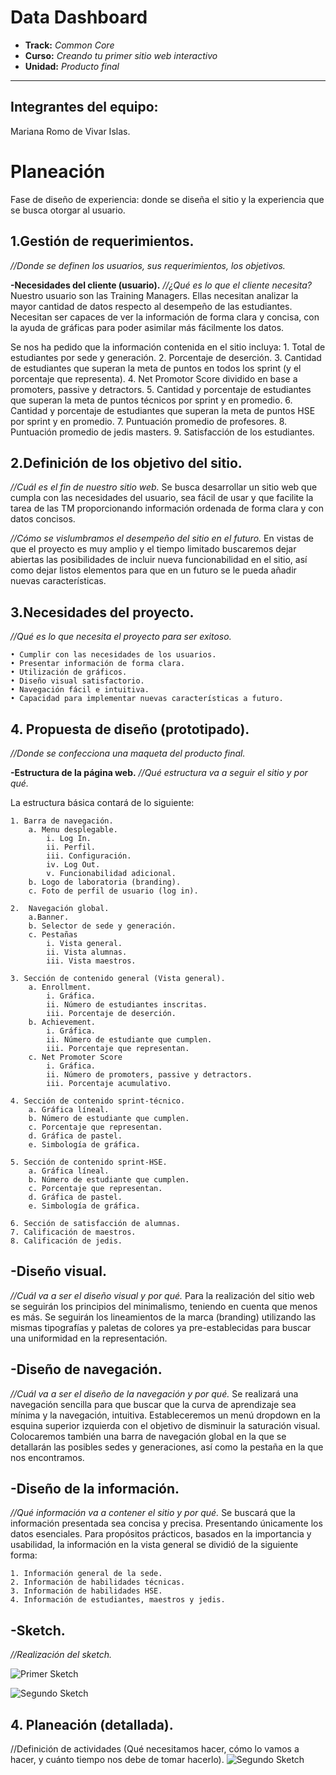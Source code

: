 # Data Dashboard

* **Track:** _Common Core_
* **Curso:** _Creando tu primer sitio web interactivo_
* **Unidad:** _Producto final_

***
## Integrantes del equipo:

Mariana Romo de Vivar Islas. 


# Planeación 
Fase de diseño de experiencia: donde se diseña el sitio y la experiencia que se busca otorgar al usuario.

## 1.Gestión de requerimientos.
*//Donde se definen los usuarios, sus requerimientos, los objetivos.*

**-Necesidades del cliente (usuario).**
*//¿Qué es lo que el cliente necesita?*
Nuestro usuario son las Training Managers. Ellas necesitan analizar la mayor cantidad de datos  respecto al desempeño de las estudiantes.  Necesitan ser capaces de ver la información de forma clara y concisa, con la ayuda de gráficas para poder asimilar más fácilmente los datos. 

Se nos ha pedido que la información contenida en el sitio incluya: 
	1. Total de estudiantes por sede y generación. 
	2. Porcentaje de deserción. 
	3. Cantidad de estudiantes que superan la meta de puntos en todos los sprint (y el porcentaje que representa).
	4. Net Promotor Score dividido en base a promoters, passive y detractors. 
	5. Cantidad y porcentaje de estudiantes que superan la meta de puntos técnicos por sprint y en promedio. 
	6. Cantidad y porcentaje de estudiantes que superan la meta de puntos HSE por sprint y en promedio. 
	7. Puntuación promedio de profesores.
	8. Puntuación promedio de jedis masters.
	9. Satisfacción de los estudiantes.
	
## 2.Definición de los objetivo del sitio.
*//Cuál es el fin de nuestro sitio web.*
Se busca desarrollar un sitio web que cumpla con las necesidades del usuario, sea fácil de usar y que facilite la tarea de las TM proporcionando información ordenada de forma clara y con datos concisos. 

*//Cómo se vislumbramos el desempeño del sitio en el futuro.*
En vistas de que el proyecto es muy amplio y el tiempo limitado buscaremos dejar abiertas las posibilidades de incluir nueva funcionabilidad en el sitio, así como dejar listos elementos para que en un futuro se le pueda añadir nuevas características.

## 3.Necesidades del proyecto.
*//Qué es lo que necesita el proyecto para ser exitoso.*

	• Cumplir con las necesidades de los usuarios. 
	• Presentar información de forma clara. 
	• Utilización de gráficos. 
	• Diseño visual satisfactorio. 
	• Navegación fácil e intuitiva. 
	• Capacidad para implementar nuevas características a futuro.

## 4. Propuesta de diseño (prototipado).
*//Donde se confecciona una maqueta del producto final.*

**-Estructura de la página web.**
*//Qué estructura va a seguir el sitio y por qué.*

La estructura básica contará de lo siguiente: 

	1. Barra de navegación. 
		a. Menu desplegable. 
			i. Log In. 
			ii. Perfil.
			iii. Configuración. 
			iv. Log Out. 
			v. Funcionabilidad adicional.
		b. Logo de laboratoria (branding). 
		c. Foto de perfil de usuario (log in).
		
	2.  Navegación global.
        a.Banner.
		b. Selector de sede y generación. 
		c. Pestañas 
			i. Vista general.
			ii. Vista alumnas. 
			iii. Vista maestros.
			
	3. Sección de contenido general (Vista general). 
		a. Enrollment. 
			i. Gráfica. 
			ii. Número de estudiantes inscritas.
			iii. Porcentaje de deserción. 
		b. Achievement. 
			i. Gráfica.
			ii. Número de estudiante que cumplen. 
			iii. Porcentaje que representan.
		c. Net Promoter Score
			i. Gráfica.
			ii. Número de promoters, passive y detractors.
			iii. Porcentaje acumulativo.
			
	4. Sección de contenido sprint-técnico.
		a. Gráfica líneal.
		b. Número de estudiante que cumplen. 
		c. Porcentaje que representan.
		d. Gráfica de pastel. 
		e. Simbología de gráfica.
		
	5. Sección de contenido sprint-HSE.
		a. Gráfica líneal.
		b. Número de estudiante que cumplen. 
		c. Porcentaje que representan.
		d. Gráfica de pastel. 
		e. Simbología de gráfica.
		
	6. Sección de satisfacción de alumnas.
	7. Calificación de maestros.
	8. Calificación de jedis. 
	

## -Diseño visual.
*//Cuál va a ser el diseño visual y por qué.*
Para la realización del sitio web se seguirán los principios del minimalismo, teniendo en cuenta que menos es más.  Se seguirán los lineamientos de la marca (branding) utilizando las mismas tipografías y paletas de colores ya pre-establecidas para buscar una uniformidad en la representación. 

## -Diseño de navegación.
*//Cuál va a ser el diseño de la navegación y por qué.*
Se realizará una navegación sencilla para que buscar que la curva de aprendizaje sea mínima y la navegación, intuitiva. Estableceremos un menú dropdown en la esquina superior izquierda con el objetivo de disminuir la saturación visual.  Colocaremos también una barra de navegación global en la que se detallarán las posibles sedes y generaciones, así como la pestaña en la que nos encontramos. 

## -Diseño de la información.
*//Qué información va a contener el sitio y por qué.*
Se buscará que la información presentada sea concisa y precisa. Presentando únicamente los datos esenciales. Para propósitos prácticos, basados en la importancia y usabilidad, la información en la vista general se dividió de la siguiente forma: 

	1. Información general de la sede. 
	2. Información de habilidades técnicas.
	3. Información de habilidades HSE.
	4. Información de estudiantes, maestros y jedis. 
	

## -Sketch.
*//Realización del sketch.*


![Primer Sketch](./assets/images/sketch.jpg)

![Segundo Sketch](./assets/images/sketch2.jpg)


## 4. Planeación (detallada).
//Definición de actividades  (Qué necesitamos hacer, cómo lo vamos a hacer, y cuánto
tiempo nos debe de tomar hacerlo).
![Segundo Sketch](./assets/images/plan.png)

